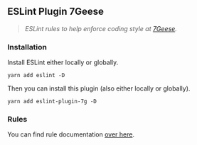## ESLint Plugin 7Geese
> _ESLint rules to help enforce coding style at [7Geese](https://github.com/7Geese)._


### Installation

Install ESLint either locally or globally.

```
yarn add eslint -D
```

Then you can install this plugin (also either locally or globally).

```
yarn add eslint-plugin-7g -D
```

### Rules

You can find rule documentation [over here](https://github.com/7Geese/eslint-plugin-7g/tree/master/docs/rules/).
